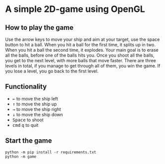 # A simple 2D-game using OpenGL

## How to play the game
Use the arrow keys to move your ship and aim at your target, use the space button to hit a ball. When you hit a ball for the first time, it splits up in two. When you hit a ball the second time, it explodes. Your main goal is to erase all the balls, before one of the balls hits you. Once you shoot all the balls, you get to the next level, with more balls that move faster. There are three levels in total, if you manage to get through all of them, you win the game. If you lose a level, you go back to the first level. 

## Functionality
* <kbd>←</kbd> to move the ship left
* <kbd>↑</kbd> to move the ship up
* <kbd>→</kbd> to move the ship right
* <kbd>↓</kbd> to move the ship down
* <kbd>Space</kbd> to shoot
* <kbd>cmd</kbd> <kbd>q</kbd> to quit

## Start the game
```
python -m pip install -r requirements.txt
python -m game
```